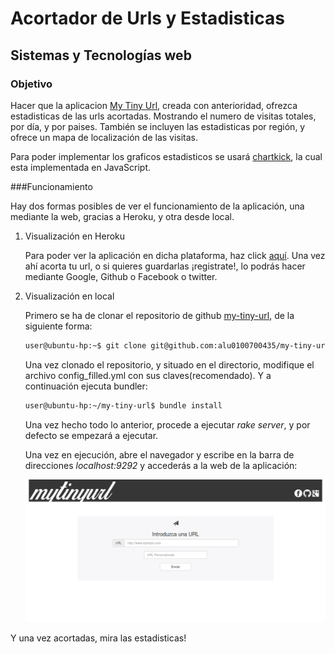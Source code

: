 Acortador de Urls y Estadisticas
=========
Sistemas y Tecnologías web
---------------------------

### Objetivo

Hacer que la aplicacion [My Tiny Url], creada con anterioridad, ofrezca estadisticas de las urls acortadas. Mostrando el numero de visitas totales, por día, y por paises. También se incluyen las estadisticas por región, y ofrece un mapa de localización de las visitas. 

Para poder implementar los graficos estadisticos se usará [chartkick], la cual esta implementada en JavaScript.

###Funcionamiento

Hay dos formas posibles de ver el funcionamiento de la aplicación, una mediante la web, gracias a Heroku, y otra desde local.

1. Visualización en Heroku
    
    Para poder ver la aplicación en dicha plataforma, haz click [aquí].
    Una vez ahí acorta tu url, o si quieres guardarlas ¡registrate!, lo podrás hacer mediante Google, Github o Facebook o twitter.

2. Visualización en local

    Primero se ha de clonar el repositorio de github [my-tiny-url], de la siguiente forma: 
    
    ```sh
    user@ubuntu-hp:~$ git clone git@github.com:alu0100700435/my-tiny-url.git
    ```
    Una vez clonado el repositorio, y situado en el directorio, modifique el archivo config_filled.yml con sus claves(recomendado). Y a continuación ejecuta bundler:
    
    ```sh
    user@ubuntu-hp:~/my-tiny-url$ bundle install
    ```
    
    Una vez hecho todo lo anterior, procede a ejecutar *rake server*, y por defecto se empezará a ejecutar.
    
    Una vez en ejecución, abre el navegador y escribe en la barra de direcciones *localhost:9292* y accederás a la web de la aplicación:
    
    ![ejemplo navegador](https://raw.githubusercontent.com/alu0100706468/mytinyurl/master/public/img/ejemplo.png)
    
Y una vez acortadas, mira las estadisticas!
    
    
[chartkick]:http://ankane.github.io/chartkick/
[aquí]:http://my-tiny-url-2.herokuapp.com
[my-tiny-url]:https://github.com/alu0100700435/my-tiny-url.git
[My Tiny Url]://my-tiny-url.herokuapp.com
